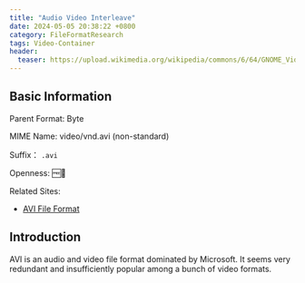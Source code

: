 ```yaml
---
title: "Audio Video Interleave"
date: 2024-05-05 20:38:22 +0800
category: FileFormatResearch
tags: Video-Container
header:
  teaser: https://upload.wikimedia.org/wikipedia/commons/6/64/GNOME_Videos_Logo--2018.svg
---
```


## Basic Information

Parent Format: Byte

MIME Name: video/vnd.avi (non-standard)

Suffix： `.avi`

Openness: 🆓📖

Related Sites:

* [AVI File Format](https://web.archive.org/web/20170411001412/http://www.alexander-noe.com/video/documentation/avi.pdf)

## Introduction

AVI is an audio and video file format dominated by Microsoft. It seems very redundant and insufficiently popular among a bunch of video formats.
